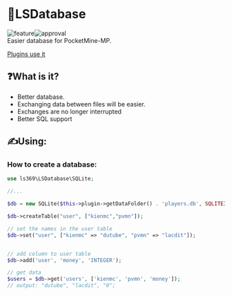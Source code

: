 # 💾LSDatabase
<img alt="feature" src="https://img.shields.io/badge/feature-database-aqua"><img alt="approval" src="https://img.shields.io/badge/data_management-blue"><br>
Easier database for PocketMine-MP.

<a href="https://github.com/search?q=LootSpace369%2FLSDatabase&type=code">Plugins use it</a>

## ❓What is it?
- Better database.
- Exchanging data between files will be easier.
- Exchanges are no longer interrupted
- Better SQL support

## ✍️Using:
### How to create a database:
```PHP
use ls369\LSDatabase\SQLite;

//...

$db = new SQLite($this->plugin->getDataFolder() . 'players.db', SQLITE3_OPEN_READWRITE | SQLITE3_OPEN_CREATE);

$db->createTable("user", ["kienmc","pvmn"]);

// set the names in the user table
$db->set("user", ["kienmc" => "dutube", "pvmn" => "lacdit"]);


// add column to user table
$db->add('user', 'money', 'INTEGER');

// get data
$users = $db->get('users', ['kienmc', 'pvmn', 'money']);
// output: "dutube", "lacdit", "0";

```
